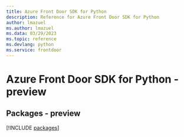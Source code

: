 ```yaml
---
title: Azure Front Door SDK for Python
description: Reference for Azure Front Door SDK for Python
author: lmazuel
ms.author: lmazuel
ms.data: 03/29/2023
ms.topic: reference
ms.devlang: python
ms.service: frontdoor
---
```

# Azure Front Door SDK for Python - preview
## Packages - preview
[!INCLUDE [packages](front-door-index.md)]